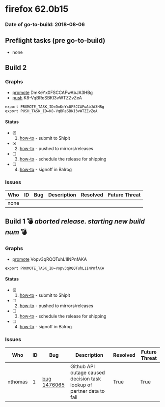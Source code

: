 # firefox 62.0b15

### Date of go-to-build: 2018-08-06

## Preflight tasks (pre go-to-build)
- none

## Build 2  

### Graphs
* [promote](https://tools.taskcluster.net/push-inspector/#/DmKeYx0FSCCAFwAbJA3HBg) DmKeYx0FSCCAFwAbJA3HBg
* [push](https://tools.taskcluster.net/push-inspector/#/K8-VqBReSBKI3vWTZZvZeA) K8-VqBReSBKI3vWTZZvZeA
```
export PROMOTE_TASK_ID=DmKeYx0FSCCAFwAbJA3HBg
export PUSH_TASK_ID=K8-VqBReSBKI3vWTZZvZeA
```


#### Status
- [x] 1.  [how-to](https://wiki.mozilla.org/Release:Release_Automation_on_Mercurial:Starting_a_Release#Submit_to_Ship_It)  - submit to Shipit
- [x] 2.  [how-to](https://github.com/mozilla-releng/releasewarrior-2.0/blob/master/docs/release-promotion/desktop/howto.md#push-artifacts-to-releases-directory)  - pushed to mirrors/releases
- [ ] 3.  [how-to](https://github.com/mozilla-releng/releasewarrior-2.0/blob/master/docs/release-promotion/desktop/howto.md#ship-the-release)  - schedule the release for shipping
- [ ] 4.  [how-to](https://github.com/mozilla-releng/releasewarrior-2.0/blob/master/docs/release-promotion/desktop/howto.md#obtain-sign-offs-for-changes)  - signoff in Balrog

### Issues
| Who                 | ID               | Bug                                                                 | Description                | Resolved                | Future Threat                |
| ------------------- | ---------------- | ------------------------------------------------------------------- | -------------------------- | ----------------------- | ---------------------------- |
| none | | | | | |

## Build 1  :bomb: _aborted release. starting new build num_ :bomb: 

### Graphs
* [promote](https://tools.taskcluster.net/push-inspector/#/Vopv3qRQQTuhL1INPnfAKA) Vopv3qRQQTuhL1INPnfAKA
```
export PROMOTE_TASK_ID=Vopv3qRQQTuhL1INPnfAKA
```


#### Status
- [x] 1.  [how-to](https://wiki.mozilla.org/Release:Release_Automation_on_Mercurial:Starting_a_Release#Submit_to_Ship_It)  - submit to Shipit
- [ ] 2.  [how-to](https://github.com/mozilla-releng/releasewarrior-2.0/blob/master/docs/release-promotion/desktop/howto.md#push-artifacts-to-releases-directory)  - pushed to mirrors/releases
- [ ] 3.  [how-to](https://github.com/mozilla-releng/releasewarrior-2.0/blob/master/docs/release-promotion/desktop/howto.md#ship-the-release)  - schedule the release for shipping
- [ ] 4.  [how-to](https://github.com/mozilla-releng/releasewarrior-2.0/blob/master/docs/release-promotion/desktop/howto.md#obtain-sign-offs-for-changes)  - signoff in Balrog

### Issues
| Who                 | ID               | Bug                                                                 | Description                | Resolved                | Future Threat                |
| ------------------- | ---------------- | ------------------------------------------------------------------- | -------------------------- | ----------------------- | ---------------------------- |
| nthomas  | 1 | [bug 1476065](https://bugzil.la/1476065)        | Github API outage caused decision task lookup of partner data to fail | True | True |

